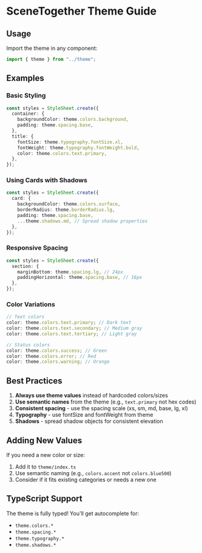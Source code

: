 # SceneTogether Theme Guide

## Usage

Import the theme in any component:

```typescript
import { theme } from "../theme";
```

## Examples

### Basic Styling

```typescript
const styles = StyleSheet.create({
  container: {
    backgroundColor: theme.colors.background,
    padding: theme.spacing.base,
  },
  title: {
    fontSize: theme.typography.fontSize.xl,
    fontWeight: theme.typography.fontWeight.bold,
    color: theme.colors.text.primary,
  },
});
```

### Using Cards with Shadows

```typescript
const styles = StyleSheet.create({
  card: {
    backgroundColor: theme.colors.surface,
    borderRadius: theme.borderRadius.lg,
    padding: theme.spacing.base,
    ...theme.shadows.md, // Spread shadow properties
  },
});
```

### Responsive Spacing

```typescript
const styles = StyleSheet.create({
  section: {
    marginBottom: theme.spacing.lg, // 24px
    paddingHorizontal: theme.spacing.base, // 16px
  },
});
```

### Color Variations

```typescript
// Text colors
color: theme.colors.text.primary; // Dark text
color: theme.colors.text.secondary; // Medium gray
color: theme.colors.text.tertiary; // Light gray

// Status colors
color: theme.colors.success; // Green
color: theme.colors.error; // Red
color: theme.colors.warning; // Orange
```

## Best Practices

1. **Always use theme values** instead of hardcoded colors/sizes
2. **Use semantic names** from the theme (e.g., `text.primary` not hex codes)
3. **Consistent spacing** - use the spacing scale (xs, sm, md, base, lg, xl)
4. **Typography** - use fontSize and fontWeight from theme
5. **Shadows** - spread shadow objects for consistent elevation

## Adding New Values

If you need a new color or size:

1. Add it to `theme/index.ts`
2. Use semantic naming (e.g., `colors.accent` not `colors.blue500`)
3. Consider if it fits existing categories or needs a new one

## TypeScript Support

The theme is fully typed! You'll get autocomplete for:

- `theme.colors.*`
- `theme.spacing.*`
- `theme.typography.*`
- `theme.shadows.*`
